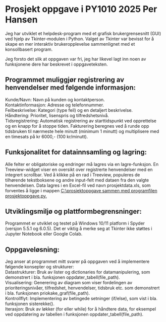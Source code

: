 
# Prosjekt oppgave i PY1010  2025 Per Hansen 
Jeg har utviklet et helpdesk-program med et grafisk brukergrensesnitt (GUI) ved hjelp av Tkinter-modulen i Python. Valget av Tkinter var bevisst for å skape en mer interaktiv brukeropplevelse sammenlignet med et konsollbasert program.

Jeg forsto det slik at oppgaven var fri,  jeg har likevel lagt inn noen av funksjonene dere har beskrevet i oppgaveteksten. 

## Programmet muliggjør registrering av henvendelser med følgende informasjon:
Kunde/Navn: Navn på kunden og kontaktperson.<br/>
Kontaktinformasjon: Adresse og telefonnummer.<br/>
Feilbeskrivelse: Kategori (type feil) og en detaljert beskrivelse.<br/>
Håndtering: Prioritet, lisenspris og tilfredshetsnivå.<br/>
Tidsregistrering: Automatisk registrering av starttidspunkt ved opprettelse og en knapp for å stoppe tiden. Fakturering beregnes ved å runde opp tidsbruken til nærmeste hele minutt (minimum 1 minutt) og multiplisere med en timesats på kr 6000,- (100 kr/minutt).

## Funksjonalitet for datainnsamling og lagring:
Alle felter er obligatoriske og endringer må lagres via en lagre-funksjon.
En Treeview-widget viser en oversikt over registrerte henvendelser med en integrert scrollbar. Ved å klikke på en rad i Treeview, populeres de tilhørende tekstboksene og andre input-felt med dataen fra den valgte henvendelsen.
Data lagres i en Excel-fil ved navn prosjektdata.xls, som forventes å ligge i mappen <ins>C:\prosjektoppgave sammen med programfilen prosjektoppgave.py.<ins>

## Utviklingsmiljø og plattformbegrensninger:
Programmet er utviklet og testet på Windows 10/11 platform i Spyder (versjon 5.5.1 og 6.0.5).
Det er viktig å merke seg at Tkinter ikke støttes i Jupyter Notebook eller Google Colab.

## Oppgaveløsning:
Jeg anser at programmet mitt svarer på oppgaven ved å implementere følgende konsepter og strukturer:<br/>
Datastrukturer: Bruk av lister og dictionaries for datamanipulering, som demonstrert i bla. funksjonen oppdater_tabell(file_path).<br/>
Visualisering: Generering av diagram som viser fordelingen av prioriteringsnivåer, tilfredshet, henvendelser, tidsbruk etc. som demonstrert i bla. funksjonen  priokake_graf(file_path).<br/>
Kontrollflyt: Implementering av betingede setninger (if/else), som vist i bla. funksjonen sisterekke().<br/>
Iterasjon: Bruk av løkker (for eller while) for å håndtere data, for eksempel ved oppdatering av tabellen i funksjonen oppdater_tabell(file_path).<br/>


